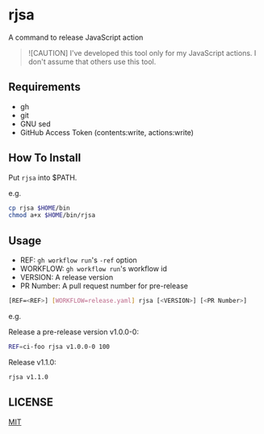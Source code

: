 # rjsa

A command to release JavaScript action

> ![CAUTION]
> I've developed this tool only for my JavaScript actions.
> I don't assume that others use this tool.

## Requirements

- gh
- git
- GNU sed
- GitHub Access Token (contents:write, actions:write)

## How To Install

Put `rjsa` into $PATH.

e.g.

```sh
cp rjsa $HOME/bin
chmod a+x $HOME/bin/rjsa
```

## Usage

- REF: `gh workflow run`'s `-ref` option
- WORKFLOW: `gh workflow run`'s workflow id
- VERSION: A release version
- PR Number: A pull request number for pre-release

```sh
[REF=<REF>] [WORKFLOW=release.yaml] rjsa [<VERSION>] [<PR Number>]
```

e.g.

Release a pre-release version v1.0.0-0:

```sh
REF=ci-foo rjsa v1.0.0-0 100
```

Release v1.1.0:

```sh
rjsa v1.1.0
```

## LICENSE

[MIT](LICENSE)

